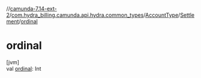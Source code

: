 //[camunda-7.14-ext-2](../../../../index.md)/[com.hydra_billing.camunda.api.hydra.common_types](../../index.md)/[AccountType](../index.md)/[Settlement](index.md)/[ordinal](ordinal.md)

# ordinal

[jvm]\
val [ordinal](ordinal.md): Int
